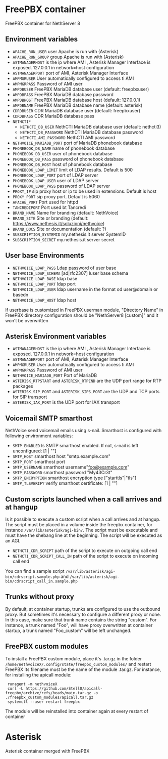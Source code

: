 # FreePBX container

FreePBX container for NethServer 8

## Environment variables

- `APACHE_RUN_USER` user Apache is run with (Asterisk)
- `APACHE_RUN_GROUP` group Apache is run with (Asterisk)
- `ASTMANAGERHOST` is the ip where AMI , Asterisk Manager Interface is exposed. 127.0.0.1 in network=host configuration
- `ASTMANAGERPORT` port of AMI, Asterisk Manager Interface
- `AMPMGRUSER` User automatically configured to access ti AMI
- `AMPMGRPASS` Password of AMI user
- `AMPDBUSER` FreePBX MariaDB database user (default: freepbxuser)
- `AMPDBPASS` FreePBX MariaDB database password
- `AMPDBHOST` FreePBX MariaDB database host (default: 127.0.0.1)
- `AMPDBNAME` FreePBX MariaDB database name (default: asterisk)
- `CDRDBUSER` CDR MariaDB database user (default: freepbxuser)
- `CDRDBPASS` CDR MariaDB database pass
- `NETHCTI*`
    - `NETHCTI_DB_USER` NethCTI MariaDB database user (default: nethcti3)
    - `NETHCTI_DB_PASSWORD` NethCTI MariaDB database password
    - `NETHCTI_AMI_PASSWORD` NethCTI AMI password 
- `NETHVOICE_MARIADB_PORT` port of MariaDB phonebook database
- `PHONEBOOK_DB_NAME` name of phonebook database
- `PHONEBOOK_DB_USER` user of phonebook database
- `PHONEBOOK_DB_PASS` password of phonebook database
- `PHONEBOOK_DB_HOST` host of phonebook database
- `PHONEBOOK_LDAP_LIMIT` limit of LDAP results. Default is 500
- `PHONEBOOK_LDAP_PORT` port of LDAP server
- `PHONEBOOK_LDAP_USER` user of LDAP server
- `PHONEBOOK_LDAP_PASS` password of LDAP server
- `PROXY_IP` sip proxy host or ip to be used in extensions. Default is host
- `PROXY_PORT` sip proxy port. Default is 5060
- `APACHE_PORT` Port used for httpd
- `TANCREDIPORT` Port used bt Tancredi
- `BRAND_NAME` Name for branding (default: NethVoice)
- `BRAND_SITE` Site or branding (default: https://www.nethesis.it/soluzioni/nethvoice)
- `BRAND_DOCS` Site or documentation (default: ?)
- `SUBSCRIPTION_SYSTEMID` my.nethesis.it server SystemID
- `SUBSCRIPTION_SECRET` my.nethesis.it server secret

## User base Environments
- `NETHVOICE_LDAP_PASS` Ldap password of user base
- `NETHVOICE_LDAP_SCHEMA` [ad|rfc2307] luser base schema
- `NETHVOICE_LDAP_BASE` ldap base
- `NETHVOICE_LDAP_PORT` ldap port
- `NETHVOICE_LDAP_USER` ldap username in the format od user@domain or basedn
- `NETHVOICE_LDAP_HOST` ldap host

If userbase is customized in FreePBX userman module, "Directory Name" in FreePBX directory configuration should be "NethServer8 [custom]" and it won't be overwritten

## Asterisk Environment variables

- `ASTMANAGERHOST` is the ip where AMI , Asterisk Manager Interface is exposed. 127.0.0.1 in network=host configuration
- `ASTMANAGERPORT` port of AMI, Asterisk Manager Interface
- `AMPMGRUSER` User automatically configured to access ti AMI
- `AMPMGRPASS` Password of AMI user
- `NETHVOICE_MARIADB_PORT` Port of MariaDB
- `ASTERISK_RTPSTART` and `ASTERISK_RTPEND` are the UDP port range for RTP packages
- `ASTERISK_SIP_PORT` and `ASTERISK_SIPS_PORT` are the UDP and TCP ports for SIP transport
- `ASTERISK_IAX_PORT` is the UDP port for IAX transport

## Voicemail SMTP smarthost

NethVoice send voicemail emails using s-nail. Smarthost is configured with following environment variables:

- `SMTP_ENABLED` Is SMTP smarthost enabled. If not, s-nail is left unconfigured: [1 | ""]
- `SMTP_HOST` smarthost host "smtp.example.com"
- `SMTP_PORT` smarthost port
- `SMTP_USERNAME` smarthost username"foo@example.com"
- `SMTP_PASSWORD` smarthost password "My43Cr3t"
- `SMTP_ENCRYPTION` smarthost encryption type ["starttls"|"tls"]
- `SMTP_TLSVERIFY` verify smarthost certificate: [1 | ""]

## Custom scripts launched when a call arrives and at hangup

Is it possible to execute a custom script when a call arrives and at hangup. The script must be placed in a volume inside the freepbx container, for instance `/var/lib/asterisk/agi-bin/`. The script must be executable and must have the shebang line at the beginning. The script will be executed as an AGI.

- `NETHCTI_CDR_SCRIPT` path of the script to execute on outgoing call end
- `NETHCTI_CDR_SCRIPT_CALL_IN` path of the script to execute on incoming call end

You can find a sample script `/var/lib/asterisk/agi-bin/cdrscript.sample.php` and `/var/lib/asterisk/agi-bin/cdrscript_call_in.sample.php`


## Trunks without proxy

By default, at container startup, trunks are configured to use the outbound proxy. But sometimes it's necessary to configure a different proxy or none. In this case, make sure that trunk name contains the string "custom". For instance, a trunk named "Foo", will have proxy overwritten at container startup, a trunk named "Foo_custom" will be left unchanged.

## FreePBX custom modules

To install a FreePBX custom module, place it's .tar.gz in the folder `/home/nethvoiceX/.config/state/freepbx_custom_modules/` and restart FreePBX
Its filename must be the name of the module .tar.gz. For instance, for installing the apicall module:

```
 runagent -m nethvoiceX
 curl -L https://github.com/Stell0/apicall-freepbx/archive/refs/heads/main.tar.gz -o ./freepbx_custom_modules/apicall.tar.gz
 systemctl --user restart freepbx
 ```
 The module will be reinstalled into container again at every restart of container

# Asterisk

Asterisk container merged with FreePBX
